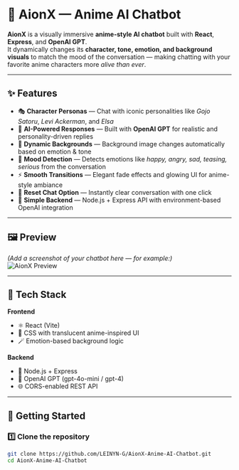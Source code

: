# 🌸 AionX — Anime AI Chatbot

**AionX** is a visually immersive **anime-style AI chatbot** built with **React**, **Express**, and **OpenAI GPT**.  
It dynamically changes its **character, tone, emotion, and background visuals** to match the mood of the conversation — making chatting with your favorite anime characters more *alive than ever*.

---

## ✨ Features

- 🎭 **Character Personas** — Chat with iconic personalities like *Gojo Satoru*, *Levi Ackerman*, and *Elsa*  
- 🧠 **AI-Powered Responses** — Built with **OpenAI GPT** for realistic and personality-driven replies  
- 🎨 **Dynamic Backgrounds** — Background image changes automatically based on emotion & tone  
- 💫 **Mood Detection** — Detects emotions like *happy, angry, sad, teasing, serious* from the conversation  
- ⚡ **Smooth Transitions** — Elegant fade effects and glowing UI for anime-style ambiance  
- 💬 **Reset Chat Option** — Instantly clear conversation with one click  
- 🧰 **Simple Backend** — Node.js + Express API with environment-based OpenAI integration  

---

## 🖼️ Preview

*(Add a screenshot of your chatbot here — for example:)*  
![AionX Preview](./preview.jpg)

---

## 🧩 Tech Stack

**Frontend**
- ⚛️ React (Vite)
- 🎨 CSS with translucent anime-inspired UI
- 🪄 Emotion-based background logic

**Backend**
- 🧠 Node.js + Express
- 🤖 OpenAI GPT (gpt-4o-mini / gpt-4)
- 🌐 CORS-enabled REST API

---

## 🚀 Getting Started

### 1️⃣ Clone the repository
```bash
git clone https://github.com/LEINYN-G/AionX-Anime-AI-Chatbot.git
cd AionX-Anime-AI-Chatbot
